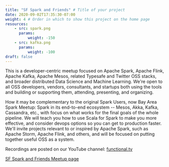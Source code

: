 ```yaml
---
title: "SF Spark and Friends" # Title of your project
date: 2020-09-02T17:35:30-07:00
weight: 4 # Order in which to show this project on the home page
resources:
    - src: spark.png
      params:
          weight: -150
    - src: kafka.png
      params:
          weight: -100
draft: false
---
```


This is a developer-centric meetup focused on Apache Spark, Apache Flink, Apache Kafka, Apache Mesos, related Typesafe and Twitter OSS stacks, and broader distributed Data Science and Machine Learning. We're open to all OSS developers, vendors, consultants, and startups both using the tools and building or supporting them, attending, presenting, and organizing.

How it may be complementary to the original Spark Users, now Bay Area Spark Meetup: Spark in its end-to-end ecosystem -- Mesos, Akka, Kafka, Cassandra, etc., with focus on what works for the final goals of the whole pipeline. We will teach you how to use Scala for Spark to make you more effective, and consider devops options so you can get to production faster. We'll invite projects relevant to or inspired by Apache Spark, such as Apache Storm, Apache Flink, and others, and will be focused on putting together useful OSS as a system.

Recordings are posted on our YouTube channel: [functional.tv](http://functional.tv)

[SF Spark and Friends Meetup page](https://www.meetup.com/SF-Spark-and-Friends/)


